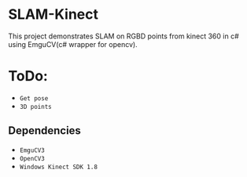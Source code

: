 # SLAM-Kinect

This project demonstrates SLAM on RGBD points from kinect 360 in c# using EmguCV(c# wrapper for opencv).

# ToDo:
 - `Get pose`
 - `3D points`

## Dependencies

 - `EmguCV3`
 - `OpenCV3`
 - `Windows Kinect SDK 1.8`